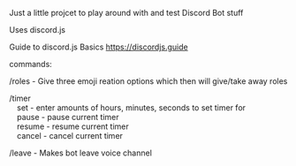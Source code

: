Just a little projcet to play around with and test Discord Bot stuff

Uses discord.js

Guide to discord.js Basics
https://discordjs.guide

commands:

/roles - Give three emoji reation options which then will give/take away roles

/timer<br />
&emsp;set - enter amounts of hours, minutes, seconds to set timer for<br />
&emsp;pause - pause current timer<br />
&emsp;resume - resume current timer<br />
&emsp;cancel - cancel current timer<br />
  
/leave - Makes bot leave voice channel
